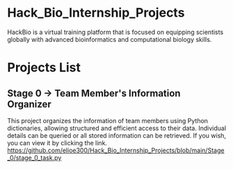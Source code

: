 # Hack_Bio_Internship_Projects
HackBio is a virtual training platform that is focused on equipping scientists globally with advanced bioinformatics and computational biology skills.

# Projects List
## Stage 0 -> Team Member's Information Organizer
This project organizes the information of team members using Python dictionaries, allowing structured and efficient access to their data. Individual details can be queried or all stored information can be retrieved. If you wish, you can view it by clicking the link. https://github.com/elioe300/Hack_Bio_Internship_Projects/blob/main/Stage_0/stage_0_task.py

